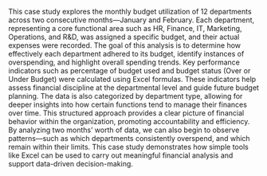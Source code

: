 This case study explores the monthly budget utilization of 12 departments
across two consecutive months—January and February. Each department,
representing a core functional area such as HR, Finance, IT, Marketing,
Operations, and R&D, was assigned a specific budget, and their actual
expenses were recorded. The goal of this analysis is to determine how
effectively each department adhered to its budget, identify instances of
overspending, and highlight overall spending trends.
Key performance indicators such as percentage of budget used and budget
status (Over or Under Budget) were calculated using Excel formulas. These
indicators help assess financial discipline at the departmental level and
guide future budget planning. The data is also categorized by department
type, allowing for deeper insights into how certain functions tend to
manage their finances over time.
This structured approach provides a clear picture of financial behavior
within the organization, promoting accountability and efficiency. By
analyzing two months’ worth of data, we can also begin to observe
patterns—such as which departments consistently overspend, and which
remain within their limits. This case study demonstrates how simple tools
like Excel can be used to carry out meaningful financial analysis and support
data-driven decision-making.
